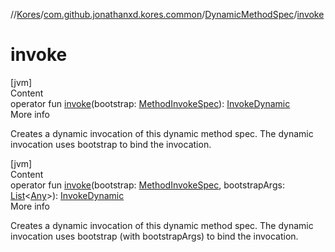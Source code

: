 //[Kores](../../index.md)/[com.github.jonathanxd.kores.common](../index.md)/[DynamicMethodSpec](index.md)/[invoke](invoke.md)



# invoke  
[jvm]  
Content  
operator fun [invoke](invoke.md)(bootstrap: [MethodInvokeSpec](../-method-invoke-spec/index.md)): [InvokeDynamic](../../com.github.jonathanxd.kores.base/-invoke-dynamic/index.md)  
More info  


Creates a dynamic invocation of this dynamic method spec. The dynamic invocation uses bootstrap to bind the invocation.

  


[jvm]  
Content  
operator fun [invoke](invoke.md)(bootstrap: [MethodInvokeSpec](../-method-invoke-spec/index.md), bootstrapArgs: [List](https://kotlinlang.org/api/latest/jvm/stdlib/kotlin.collections/-list/index.html)<[Any](https://kotlinlang.org/api/latest/jvm/stdlib/kotlin/-any/index.html)>): [InvokeDynamic](../../com.github.jonathanxd.kores.base/-invoke-dynamic/index.md)  
More info  


Creates a dynamic invocation of this dynamic method spec. The dynamic invocation uses bootstrap (with bootstrapArgs) to bind the invocation.

  



